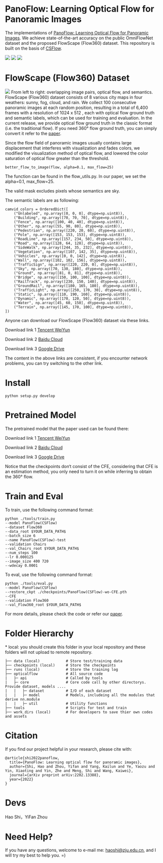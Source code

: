 # PanoFlow: Learning Optical Flow for Panoramic Images
The implementations of [PanoFlow: Learning Optical Flow for Panoramic Images](https://arxiv.org/pdf/2202.13388.pdf). 
We achieve state-of-the-art accuracy on the public OmniFlowNet dataset and the proposed FlowScape (Flow360) dataset.
This repository is built on the basis of [CSFlow](https://github.com/MasterHow/CSFlow).

![](results/panoshow.png)
![](results/compare_quant.png)
![](results/compare_.png)

# FlowScape (Flow360) Dataset
![](results/Flow360.png)
From left to right: overlapping image pairs, optical flow, and semantics. 
FlowScape (Flow360) dataset consists of 8 various city maps in four weathers: 
sunny, fog, cloud, and rain. 
We collect 100 consecutive panoramic images at each random position, 
resulting in a total of 6,400 frames with a resolution of 1024 x 512 , 
each with optical flow ground truth and semantic labels, 
which can be used for training and evaluation. In the current release, 
we provide optical flow ground truth in the classic format (i.e. the traditional flow).
If you need 360° flow ground truth, you can simply convert it refer to the 
[paper](https://arxiv.org/pdf/2202.13388.pdf).

Since the flow field of panoramic images usually contains large displacement that interferes with visualization and fades colors, 
we modified the visualization method of optical flow, 
and lowered the color saturation of optical flow greater than the threshold.

```
better_flow_to_image(flow, alpha=0.1, max_flow=25)
```
The function can be found in the flow_utils.py. In our paper, we set the alpha=0.1, max_flow=25.

The valid mask excludes pixels whose semantics are sky.

The semantic labels are as following:
```
camvid_colors = OrderedDict([
    ("Unlabeled", np.array([0, 0, 0], dtype=np.uint8)),
    ("Building", np.array([70, 70, 70], dtype=np.uint8)),
    ("Fence", np.array([100, 40, 40], dtype=np.uint8)),
    ("Other", np.array([55, 90, 80], dtype=np.uint8)),
    ("Pedestrian", np.array([220, 20, 60], dtype=np.uint8)),
    ("Pole", np.array([153, 153, 153], dtype=np.uint8)),
    ("RoadLine", np.array([157, 234, 50], dtype=np.uint8)),
    ("Road", np.array([128, 64, 128], dtype=np.uint8)),
    ("SideWalk", np.array([244, 35, 232], dtype=np.uint8)),
    ("Vegetation", np.array([107, 142, 35], dtype=np.uint8)),
    ("Vehicles", np.array([0, 0, 142], dtype=np.uint8)),
    ("Wall", np.array([102, 102, 156], dtype=np.uint8)),
    ("TrafficSign", np.array([220, 220, 0], dtype=np.uint8)),
    ("Sky", np.array([70, 130, 180], dtype=np.uint8)),
    ("Ground", np.array([81, 0, 81], dtype=np.uint8)),
    ("Bridge", np.array([150, 100, 100], dtype=np.uint8)),
    ("RailTrack", np.array([230, 150, 140], dtype=np.uint8)),
    ("GroundRail", np.array([180, 165, 180], dtype=np.uint8)),
    ("TrafficLight", np.array([250, 170, 30], dtype=np.uint8)),
    ("Static", np.array([110, 190, 160], dtype=np.uint8)),
    ("Dynamic", np.array([170, 120, 50], dtype=np.uint8)),
    ("Water", np.array([45, 60, 150], dtype=np.uint8)),
    ("Terrain", np.array([145, 170, 100], dtype=np.uint8)),
])
```

Anyone can download our FlowScape (Flow360) dataset via these links.

Download link 1 [Tencent WeiYun](https://share.weiyun.com/SoXICYgh)

Download link 2 [Baidu Cloud](https://pan.baidu.com/s/1ZjY6J-zN5Wb7JxRMeHvQSw?pwd=7u2v)

Download link 3 [Google Drive](https://drive.google.com/file/d/1cKJZBRprwS6fu6Nf4U0eU6lkqB88tW_v/view?usp=sharing)

The content in the above links are consistent, if you encounter network problems, you can try switching to the other link.

# Install
```
python setup.py develop
```

# Pretrained Model
The pretrained model that the paper used can be found there:

Download link 1 [Tencent WeiYun](https://share.weiyun.com/SIpeQTNE)

Download link 2 [Baidu Cloud](https://pan.baidu.com/s/10pmFoK8_Tc2y4790mQyBfA?pwd=FLOW)

Download link 3 [Google Drive](https://drive.google.com/drive/folders/1Li3PpkjmxYWL4tdkY_tR8wOfOC9YmJE2?usp=sharing)

Notice that the checkpoints don‘t consist of the CFE, 
considering that CFE is an estimation method, 
you only need to turn it on while inferring to obtain the 360° flow.

# Train and Eval
To train, use the following command format:
```
python ./tools/train.py
--model PanoFlow(CSFlow)
--dataset Flow360
--data_root $YOUR_DATA_PATH$
--batch_size 6
--name PanoFlow(CSFlow)-test
--validation Chairs
--val_Chairs_root $YOUR_DATA_PATH$
--num_steps 100
--lr 0.000125
--image_size 400 720
--wdecay 0.0001
```
To eval, use the following command format:
```
python ./tools/eval.py
--model PanoFlow(CSFlow)
--restore_ckpt ./checkpoints/PanoFlow(CSFlow)-wo-CFE.pth
--CFE
--validation Flow360
--val_Flow360_root $YOUR_DATA_PATH$
```
For more details, please check the code or refer our [paper](https://arxiv.org/pdf/2202.13388.pdf).

# Folder Hierarchy
\* local: you should create this folder in your local repository and these folders will not upload to remote repository.
```
├── data (local)            # Store test/training data
├── checkpoints (local)     # Store the checkpoints
├── runs (local)            # Store the training log
├── opticalflow             # All source code
|   ├─ api                  # Called by tools
|   ├─ core                 # Core code call by other directorys. Provide dataset, models ....
|   |   ├─ dataset          # I/O of each dataset
|   |   ├─ model            # Models, includeing all the modules that derive nn.module
|   |   ├─ util             # Utility functions
├── tools                   # Scripts for test and train
├── work_dirs (local)       # For developers to save thier own codes and assets
```

# Citation
If you find our project helpful in your research, please cite with:
```
@article{shi2022panoflow,
  title={PanoFlow: Learning optical flow for panoramic images},
  author={Shi, Hao and Zhou, Yifan and Yang, Kailun and Ye, Yaozu and Yin, Xiaoting and Yin, Zhe and Meng, Shi and Wang, Kaiwei},
  journal={arXiv preprint arXiv:2202.13388},
  year={2022}
}
```

# Devs
Hao Shi，YiFan Zhou

# Need Help?
If you have any questions, welcome to e-mail me: haoshi@zju.edu.cn, and I will try my best to help you. =)